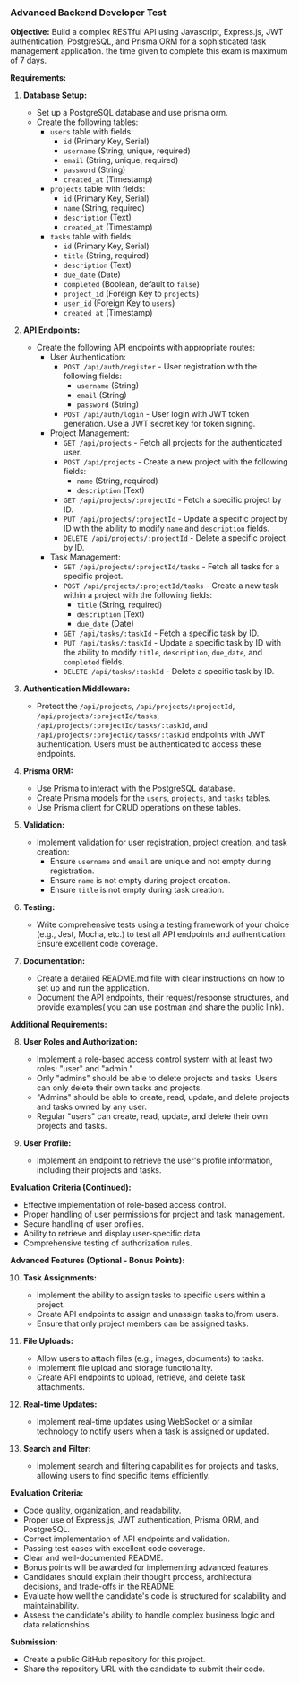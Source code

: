### Advanced Backend Developer Test

**Objective:**
Build a complex RESTful API using Javascript, Express.js, JWT authentication, PostgreSQL, and Prisma ORM for a sophisticated task management application. the time given to complete this exam is maximum of 7 days.

**Requirements:**

1. **Database Setup:**
   - Set up a PostgreSQL database and use prisma orm.
   - Create the following tables:
     - `users` table with fields:
       - `id` (Primary Key, Serial)
       - `username` (String, unique, required)
       - `email` (String, unique, required)
       - `password` (String)
       - `created_at` (Timestamp)
     - `projects` table with fields:
       - `id` (Primary Key, Serial)
       - `name` (String, required)
       - `description` (Text)
       - `created_at` (Timestamp)
     - `tasks` table with fields:
       - `id` (Primary Key, Serial)
       - `title` (String, required)
       - `description` (Text)
       - `due_date` (Date)
       - `completed` (Boolean, default to `false`)
       - `project_id` (Foreign Key to `projects`)
       - `user_id` (Foreign Key to `users`)
       - `created_at` (Timestamp)

2. **API Endpoints:**
   - Create the following API endpoints with appropriate routes:
     - User Authentication:
       - `POST /api/auth/register` - User registration with the following fields:
         - `username` (String)
         - `email` (String)
         - `password` (String)
       - `POST /api/auth/login` - User login with JWT token generation. Use a JWT secret key for token signing.
     - Project Management:
       - `GET /api/projects` - Fetch all projects for the authenticated user.
       - `POST /api/projects` - Create a new project with the following fields:
         - `name` (String, required)
         - `description` (Text)
       - `GET /api/projects/:projectId` - Fetch a specific project by ID.
       - `PUT /api/projects/:projectId` - Update a specific project by ID with the ability to modify `name` and `description` fields.
       - `DELETE /api/projects/:projectId` - Delete a specific project by ID.
     - Task Management:
       - `GET /api/projects/:projectId/tasks` - Fetch all tasks for a specific project.
       - `POST /api/projects/:projectId/tasks` - Create a new task within a project with the following fields:
         - `title` (String, required)
         - `description` (Text)
         - `due_date` (Date)
       - `GET /api/tasks/:taskId` - Fetch a specific task by ID.
       - `PUT /api/tasks/:taskId` - Update a specific task by ID with the ability to modify `title`, `description`, `due_date`, and `completed` fields.
       - `DELETE /api/tasks/:taskId` - Delete a specific task by ID.

3. **Authentication Middleware:**
   - Protect the `/api/projects`, `/api/projects/:projectId`, `/api/projects/:projectId/tasks`, `/api/projects/:projectId/tasks/:taskId`, and `/api/projects/:projectId/tasks/:taskId` endpoints with JWT authentication. Users must be authenticated to access these endpoints.

4. **Prisma ORM:**
   - Use Prisma to interact with the PostgreSQL database.
   - Create Prisma models for the `users`, `projects`, and `tasks` tables.
   - Use Prisma client for CRUD operations on these tables.

5. **Validation:**
   - Implement validation for user registration, project creation, and task creation:
     - Ensure `username` and `email` are unique and not empty during registration.
     - Ensure `name` is not empty during project creation.
     - Ensure `title` is not empty during task creation.

6. **Testing:**
   - Write comprehensive tests using a testing framework of your choice (e.g., Jest, Mocha, etc.) to test all API endpoints and authentication. Ensure excellent code coverage.

7. **Documentation:**
   - Create a detailed README.md file with clear instructions on how to set up and run the application.
   - Document the API endpoints, their request/response structures, and provide examples( you can use postman and share the public link).


**Additional Requirements:**

8. **User Roles and Authorization:**
   - Implement a role-based access control system with at least two roles: "user" and "admin."
   - Only "admins" should be able to delete projects and tasks. Users can only delete their own tasks and projects.
   - "Admins" should be able to create, read, update, and delete projects and tasks owned by any user.
   - Regular "users" can create, read, update, and delete their own projects and tasks.

9. **User Profile:**
   - Implement an endpoint to retrieve the user's profile information, including their projects and tasks.

**Evaluation Criteria (Continued):**

- Effective implementation of role-based access control.
- Proper handling of user permissions for project and task management.
- Secure handling of user profiles.
- Ability to retrieve and display user-specific data.
- Comprehensive testing of authorization rules.

**Advanced Features (Optional - Bonus Points):**

10. **Task Assignments:**
    - Implement the ability to assign tasks to specific users within a project.
    - Create API endpoints to assign and unassign tasks to/from users.
    - Ensure that only project members can be assigned tasks.

11. **File Uploads:**
    - Allow users to attach files (e.g., images, documents) to tasks.
    - Implement file upload and storage functionality.
    - Create API endpoints to upload, retrieve, and delete task attachments.

12. **Real-time Updates:**
    - Implement real-time updates using WebSocket or a similar technology to notify users when a task is assigned or updated.

13. **Search and Filter:**
    - Implement search and filtering capabilities for projects and tasks, allowing users to find specific items efficiently.

**Evaluation Criteria:**
- Code quality, organization, and readability.
- Proper use of Express.js, JWT authentication, Prisma ORM, and PostgreSQL.
- Correct implementation of API endpoints and validation.
- Passing test cases with excellent code coverage.
- Clear and well-documented README.
- Bonus points will be awarded for implementing advanced features.
- Candidates should explain their thought process, architectural decisions, and trade-offs in the README.
- Evaluate how well the candidate's code is structured for scalability and maintainability.
- Assess the candidate's ability to handle complex business logic and data relationships.

**Submission:**
- Create a public GitHub repository for this project.
- Share the repository URL with the candidate to submit their code.
